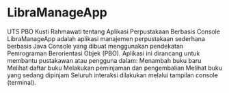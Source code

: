 # LibraManageApp
UTS PBO Kusti Rahmawati tentang Aplikasi Perpustakaan Berbasis Console
LibraManageApp adalah aplikasi manajemen perpustakaan sederhana berbasis Java Console yang dibuat menggunakan pendekatan Pemrograman Berorientasi Objek (PBO).
Aplikasi ini dirancang untuk membantu pustakawan atau pengguna dalam:
Menambah buku baru
Melihat daftar buku
Melakukan peminjaman dan pengembalian
Melihat buku yang sedang dipinjam
Seluruh interaksi dilakukan melalui tampilan console (terminal).
